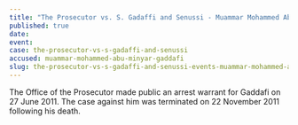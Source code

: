 ```yaml
---
title: "The Prosecutor vs. S. Gadaffi and Senussi - Muammar Mohammed Abu Minyar Gaddafi"
published: true
date:
event:
case: the-prosecutor-vs-s-gadaffi-and-senussi
accused: muammar-mohammed-abu-minyar-gaddafi
slug: the-prosecutor-vs-s-gadaffi-and-senussi-events-muammar-mohammed-abu-minyar-gaddafi
---
```


The Office of the Prosecutor made public an arrest warrant for Gaddafi on 27 June 2011. The case against him was terminated on 22 November 2011 following his death.

